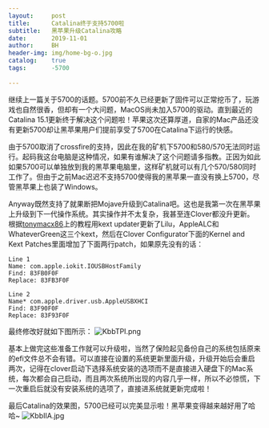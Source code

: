 ```yaml
---
layout:     post
title:      Catalina终于支持5700啦
subtitle:   黑苹果升级Catalina攻略
date:       2019-11-01
author:     BH
header-img: img/home-bg-o.jpg
catalog:    true
tags:       -5700
               
---
```


继续上一篇关于5700的话题。5700前不久已经更新了固件可以正常挖币了，玩游戏也自然很香，但却有一个大问题，MacOS尚未加入5700的驱动。直到最近的Catalina 15.1更新终于解决这个问题啦！苹果这次还算厚道，自家的Mac产品还没有更新5700却让黑苹果用户们提前享受了5700在Catalina下运行的快感。

由于5700取消了crossfire的支持，因此在我的矿机下5700和580/570无法同时运行。起码我这台电脑是这种情况，如果有谁解决了这个问题请多指教。正因为如此如果5700可以单独放到我的黑苹果电脑里，这样矿机就可以有几个570/580同时工作了。但由于之前Mac迟迟不支持5700使得我的黑苹果一直没有换上5700，尽管黑苹果上也装了Windows。

Anyway既然支持了就果断把Mojave升级到Catalina吧。这也是我第一次在黑苹果上升级到下一代操作系统。其实操作并不太复杂，我甚至连Clover都没升更新。根据[tonymacx86](https://www.tonymacx86.com/threads/macos-10-15-1-update.286059/)上的教程用kext updater更新了Lilu，AppleALC和WhateverGreen这三个kext，然后在Clover Configurator下面的Kernel and Kext Patches里面增加了下面两行patch，如果原先没有的话：

```
Line 1
Name: com.apple.iokit.IOUSBHostFamily
Find: 83FB0F0F
Replace: 83FB3F0F

Line 2
Name* com.apple.driver.usb.AppleUSBXHCI
Find: 83F90F0F
Replace: 83F93F0F
```
最终修改好就如下图所示：
![KbbTPI.png](https://s2.ax1x.com/2019/11/02/KbbTPI.png)

基本上做完这些准备工作就可以升级啦，当然了保险起见备份自己的系统包括原来的efi文件总不会有错。可以直接在设置的系统更新里面升级，升级开始后会重启两次，记得在clover启动下选择系统安装的选项而不是直接进入硬盘下的Mac系统，每次都会自己启动，而且两次系统所出现的内容几乎一样，所以不必惊慌，下一次重启后就没有安装系统的选项了，直接进系统就更新完成啦！

最后Catalina的效果图，5700已经可以完美显示啦！黑苹果变得越来越好用了哈哈~
![KbbIIA.jpg](https://s2.ax1x.com/2019/11/02/KbbIIA.jpg)
